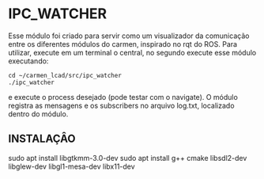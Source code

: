 # IPC_WATCHER

Esse módulo foi criado para servir como um visualizador da comunicação entre os diferentes módulos do carmen, inspirado no rqt do ROS. Para utilizar, execute em um terminal o central, no segundo execute esse módulo executando:

```
cd ~/carmen_lcad/src/ipc_watcher
./ipc_watcher
```

e execute o process desejado (pode testar com o navigate). O módulo registra as mensagens e os subscribers no arquivo log.txt, localizado dentro do módulo.

## INSTALAÇÂO

sudo apt install libgtkmm-3.0-dev
sudo apt install g++ cmake libsdl2-dev libglew-dev libgl1-mesa-dev libx11-dev